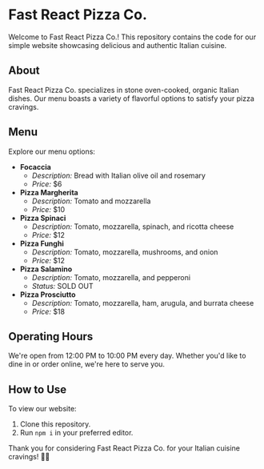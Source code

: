 # Fast React Pizza Co.

Welcome to Fast React Pizza Co.! This repository contains the code for our simple website showcasing delicious and authentic Italian cuisine.

## About

Fast React Pizza Co. specializes in stone oven-cooked, organic Italian dishes. Our menu boasts a variety of flavorful options to satisfy your pizza cravings.

## Menu

Explore our menu options:

- **Focaccia**
  - _Description:_ Bread with Italian olive oil and rosemary
  - _Price:_ $6
- **Pizza Margherita**
  - _Description:_ Tomato and mozzarella
  - _Price:_ $10
- **Pizza Spinaci**
  - _Description:_ Tomato, mozzarella, spinach, and ricotta cheese
  - _Price:_ $12
- **Pizza Funghi**
  - _Description:_ Tomato, mozzarella, mushrooms, and onion
  - _Price:_ $12
- **Pizza Salamino**
  - _Description:_ Tomato, mozzarella, and pepperoni
  - _Status:_ SOLD OUT
- **Pizza Prosciutto**
  - _Description:_ Tomato, mozzarella, ham, arugula, and burrata cheese
  - _Price:_ $18

## Operating Hours

We're open from 12:00 PM to 10:00 PM every day. Whether you'd like to dine in or order online, we're here to serve you.

## How to Use

To view our website:

1. Clone this repository.
2. Run `npm i` in your preferred editor.

Thank you for considering Fast React Pizza Co. for your Italian cuisine cravings! 🍕✨
